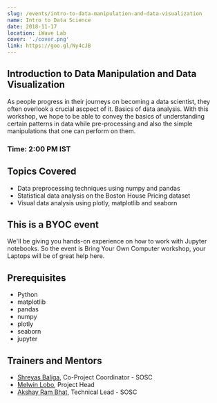 ```yaml
---
slug: /events/intro-to-data-manipulation-and-data-visualization
name: Intro to Data Science
date: 2018-11-17
location: iWave Lab
cover: './cover.png'
link: https://goo.gl/Ny4cJB
---
```


## Introduction to Data Manipulation and Data Visualization
As people progress in their journeys on becoming a data scientist, they often overlook a crucial ascpect of it. Basics of data analysis. With this workshop, we hope to be able to convey the basics of understanding certain patterns in data while pre-processing and also the simple manipulations that one can perform on them.

### Time: 2:00 PM IST

## Topics Covered
- Data preprocessing techniques using numpy and pandas
- Statistical data analysis on the Boston House Pricing dataset
- Visual data analysis using plotly, matplotlib and seaborn

## This is a BYOC event
We'll be giving you hands-on experience on how to work with Jupyter notebooks. So the event is Bring Your Own Computer workshop, your Laptops will be of great help here.

## Prerequisites
- Python
- matplotlib
- pandas
- numpy
- plotly
- seaborn
- jupyter
## Trainers and Mentors
- [Shreyas Baliga](https://github.com/ShreyasBaliga), Co-Project Coordinator - SOSC
- [Melwin Lobo](https://github.com/melwinlobo18), Project Head
- [Akshay Ram Bhat](https://github.com/akshayrb22), Technical Lead - SOSC
